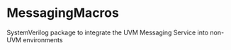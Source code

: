 # MessagingMacros
SystemVerilog package to integrate the UVM Messaging Service into non-UVM environments
